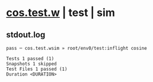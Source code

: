 # [cos.test.w](../../../../../../tests/sdk_tests/math/cos.test.w) | test | sim

## stdout.log
```log
pass ─ cos.test.wsim » root/env0/test:inflight cosine

Tests 1 passed (1)
Snapshots 1 skipped
Test Files 1 passed (1)
Duration <DURATION>
```

